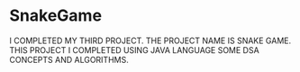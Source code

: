 # SnakeGame
I COMPLETED MY THIRD PROJECT. THE PROJECT NAME IS SNAKE GAME. THIS PROJECT I COMPLETED USING JAVA LANGUAGE SOME DSA CONCEPTS AND ALGORITHMS.

